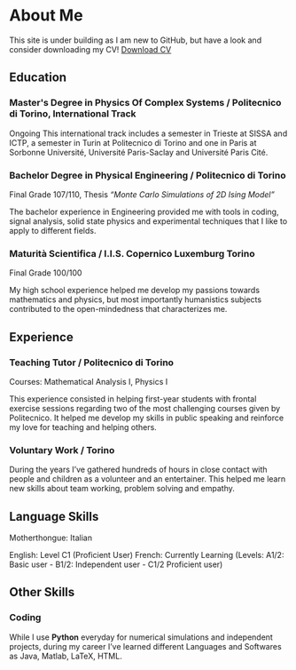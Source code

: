 # About Me
This site is under building as I am new to GitHub, but have a look and consider downloading my CV!
[Download CV](/CV_Davide_Paolino.pdf)

## Education
### Master's Degree in Physics Of Complex Systems / Politecnico di Torino, International Track
Ongoing
This international track includes a semester in Trieste at SISSA and ICTP, a semester in Turin at Politecnico di Torino and one in Paris at Sorbonne Université, Université Paris-Saclay and Université Paris Cité.

### Bachelor Degree in Physical Engineering / Politecnico di Torino
 Final Grade 107/110, Thesis _“Monte Carlo Simulations of 2D Ising Model”_
 
The bachelor experience in Engineering provided me with tools in coding, signal analysis, solid state physics and experimental techniques that I like to apply to different fields.

### Maturità Scientifica / I.I.S. Copernico Luxemburg Torino
 Final Grade 100/100
 
My high school experience helped me develop my passions towards mathematics and physics, but most importantly humanistics subjects contributed to the open-mindedness that characterizes me.

## Experience
### Teaching Tutor / Politecnico di Torino
Courses: Mathematical Analysis I, Physics I 

This experience consisted in helping first-year students with frontal exercise sessions regarding  two of the most challenging courses given by Politecnico. It helped me develop my skills in public speaking and reinforce my love for teaching and helping others.

### Voluntary Work / Torino
During the years I’ve gathered hundreds of hours in close contact with people and children as a volunteer and an entertainer. This helped me learn new skills about team working, problem solving and empathy.

## Language Skills
Motherthongue: Italian

English: Level C1 (Proficient User)
French: Currently Learning
(Levels: A1/2: Basic user - B1/2: Independent user - C1/2 Proficient user)

## Other Skills
### Coding
While I use **Python** everyday for numerical simulations and independent projects, during my career I’ve learned different Languages and Softwares as Java, Matlab, LaTeX, HTML. 


